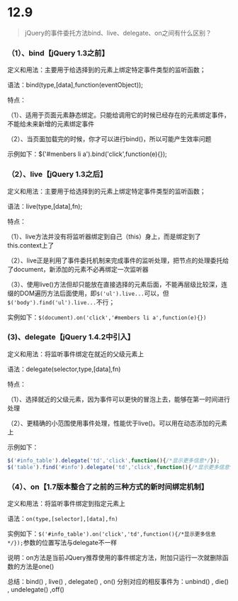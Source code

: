 # 12.9

> jQuery的事件委托方法bind、live、delegate、on之间有什么区别？

### （1）、bind【jQuery 1.3之前】

定义和用法：主要用于给选择到的元素上绑定特定事件类型的监听函数；

语法：bind(type,[data],function(eventObject));

特点：

（1）、适用于页面元素静态绑定。只能给调用它的时候已经存在的元素绑定事件，不能给未来新增的元素绑定事件

（2）、当页面加载完的时候，你才可以进行bind()，所以可能产生效率问题

示例如下：$('#menbers li a').bind('click',function(e){});

### （2）、live【jQuery 1.3之后】

定义和用法：主要用于给选择到的元素上绑定特定事件类型的监听函数；

语法：live(type,[data],fn);

特点：

（1）、live方法并没有将监听器绑定到自己（this）身上，而是绑定到了this.context上了

（2）、live正是利用了事件委托机制来完成事件的监听处理，把节点的处理委托给了document，新添加的元素不必再绑定一次监听器

（3）、使用live()方法但却只能放在直接选择的元素后面，不能再层级比较深，连缀的DOM遍历方法后面使用，即`$('ul').live...`可以，但`$('body').find('ul').live...`不行；

实例如下：`$(document).on('click','#members li a',function(e){})`

### (3)、delegate【jQuery 1.4.2中引入】

定义和用法：将监听事件绑定在就近的父级元素上

语法：delegate(selector,type,[data],fn)

特点：

（1）、选择就近的父级元素，因为事件可以更快的冒泡上去，能够在第一时间进行处理

（2）、更精确的小范围使用事件处理，性能优于live()。可以用在动态添加的元素上

示例如下：

```javascript
$('#info_table').delegate('td','click',function(){/*显示更多信息*/});
$('table').find('#info').delegate('td','click',function(){/*显示更多信息*/});
```

### （4）、on【1.7版本整合了之前的三种方式的新时间绑定机制】

定义和用法：将监听事件绑定到指定元素上

语法：`on(type,[selector],[data],fn)`

实例如下：`$('#info_table').on('click','td',function(){/*显示更多信息*/});`参数的位置写法与delegate不一样

说明：on方法是当前JQuery推荐使用的事件绑定方法，附加只运行一次就删除函数的方法是one()

总结：bind() , live() , delegate() , on()  分别对应的相反事件为：unbind() , die() , undelegate() ,off() 